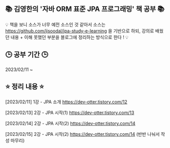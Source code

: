 ## :books: 김영한의 '자바 ORM 표준 JPA 프로그래밍' 책 공부 :books:

:bulb: 책을 보니 소스가 너무 예전 소스인 것 같아서
소스는 https://github.com/jisoodal/jpa-study-e-learning 을 기반으로 하되,
강의로 배웠던 내용 + 이해 못했던 부분을 블로그에 정리하는 방식으로 한다 ! :bulb:

## :clock3: 공부 기간 :clock3:
2023/02/11 ~

## :star: 정리 내용 :star:

[2023/02/11] 1강 - JPA 소개 https://dev-otter.tistory.com/12

[2023/02/13] 2강 - JPA 시작(1) https://dev-otter.tistory.com/13

[2023/02/14] 2강 - JPA 시작(2) https://dev-otter.tistory.com/14

[2023/02/15] 2강 - JPA 시작(2) https://dev-otter.tistory.com/14 (반반 나눠서 작성 마무리)
